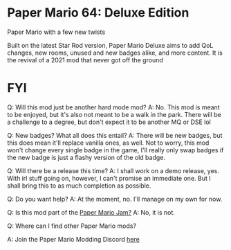 # Paper Mario 64: Deluxe Edition
Paper Mario with a few new twists

Built on the latest Star Rod version, Paper Mario Deluxe aims to add QoL changes, new rooms, unused and new badges alike, and more content. It is the revival of a 2021 mod that never got off the ground

# FYI

Q: Will this mod just be another hard mode mod?
A: No. This mod is meant to be enjoyed, but it's also not meant to be a walk in the park. There will be a challenge to a degree, but don't expect it to be another MQ or DSE lol


Q: New badges? What all does this entail?
A: There will be new badges, but this does mean it'll replace vanilla ones, as well. Not to worry, this mod won't change every single badge in the game, I'll really only swap badges if the new badge is just a flashy version of the old badge.


Q: Will there be a release this time?
A: I shall work on a demo release, yes. With irl stuff going on, however, I can't promise an immediate one. But I shall bring this to as much completion as possible.


Q: Do you want help?
A: At the moment, no. I'll manage on my own for now.


Q: Is this mod part of the [Paper Mario Jam?](https://itch.io/jam/paper-mario-modding-jam)
A: No, it is not.


Q: Where can I find other Paper Mario mods?

A: Join the Paper Mario Modding Discord [here](https://discord.gg/JGJ7H5R7eS)
